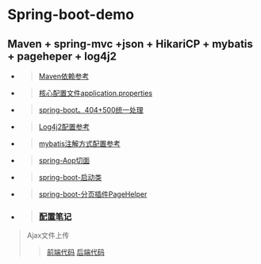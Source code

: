 # Spring-boot-demo
## Maven + spring-mvc +json + HikariCP + mybatis + pageheper + log4j2
* > [Maven依赖参考](https://github.com/zhou151/Spring-boot-demo/blob/master/demo/pom.xml)
* > [核心配置文件application.properties](https://github.com/zhou151/Spring-boot-demo/blob/master/demo/src/main/resources/application.properties)
* > [spring-boot。404+500统一处理](https://github.com/zhou151/Spring-boot-demo/blob/master/demo/src/main/java/com/zhou/config/MyExceptionConfig.java)
* > [Log4j2配置参考](https://github.com/zhou151/Spring-boot-demo/blob/master/demo/src/main/resources/log4j2.xml)
* > [mybatis注解方式配置参考](https://github.com/zhou151/Spring-boot-demo/blob/master/demo/src/main/java/com/zhou/mapper/UserMapper.java)
* > [spring-Aop切面](https://github.com/zhou151/Spring-boot-demo/blob/master/demo/src/main/java/com/zhou/aop/WebAop.java)
* > [spring-boot-启动类](https://github.com/zhou151/Spring-boot-demo/blob/master/demo/src/main/java/com/zhou/SpringStart.java)
* > [spring-boot-分页插件PageHelper](https://github.com/zhou151/Spring-boot-demo/blob/master/demo/src/main/java/com/zhou/service/UserService.java)
* > ### [配置笔记](https://github.com/zhou151/Spring-boot-demo/tree/master/demo/配置笔记.txt)
> Ajax文件上传[]()
> > [前端代码](https://github.com/zhou151/Spring-boot-demo/blob/master/demo/src/main/webapp/page/ajax-test.html)
> > [后端代码](https://github.com/zhou151/Spring-boot-demo/blob/master/demo/src/main/java/com/zhou/controller/AjaxController.java)
